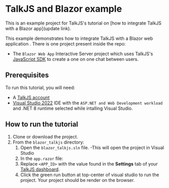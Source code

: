 # TalkJS and Blazor example

This is an example project for TalkJS's tutorial on [how to integrate TalkJS with a Blazor app](update link).

This example demonstrates how to integrate TalkJS with a Blazor web application . There is one project present inside the repo:

- The `Blazor Web App` Interactive Server project which uses TalkJS's [JavaScript SDK](https://talkjs.com/docs/Getting_Started/JavaScript_SDK) to create a one on one chat between users.

## Prerequisites

To run this tutorial, you will need:

- A [TalkJS account](https://talkjs.com/dashboard/login)
- [Visual Studio 2022](https://visualstudio.microsoft.com/vs/community/) IDE with the `ASP.NET and Web Development workload` and .NET 8 runtime selected while intalling Visual Studio.

## How to run the tutorial

1. Clone or download the project.
1. From the `blazor_talkjs` directory:
   1. Open the `blazor_talkjs.sln` file.
   -This will open the project in Visual Studio
   1. In the `app.razor` file:
   1. Replace `<APP_ID>` with the value found in the **Settings** tab of your [TalkJS dashboard](https://talkjs.com/dashboard/login). 
   1. Click the green run button at top-center of visual studio to run the project. Your project should be render on the browser.
